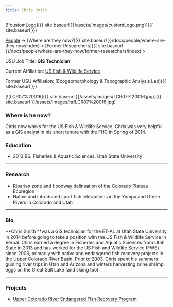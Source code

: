 ```yaml
---
title: Chris Smith
---
```


[![customLogo]({{ site.baseurl }}/assets/images/customLogo.png)]({{ site.baseurl }})

[People]({{site.baseurl}}/people/index) -> [Where are they now?]({{ site.baseurl }}/docs/people/where-are-they now/index) > [Former Researchers]({{ site.baseurl }}/docs/people/where-are-they-now/former-researchers/index) >

USU Job Title: **GIS Technician**

Current Affiliation: [US Fish & Wildlife Service](http://www.fws.gov/vernalfishandwildlife/)

Former USU Affiliation: [Ecogeomorphology & Topographic Analysis Lab]({{ site.baseurl }})



[![LCR07%20016]({{ site.baseurl }}/assets/images/LCR07%20016.jpg)]({{ site.baseurl }}/assets/images/hr/LCR07%20016.jpg)

### Where is he now?

Chris now works for the US Fish & Wildlife Service. Chris was very helpful as a GIS analyst in his short tenure with the FHC in Spring of 2014.

### Education

- 2013 BS. Fisheries & Aquatic Sciences. Utah State University

------

### Research

- Riparian zone and floodway delineation of the Colorado Plateau Ecoregion
- Native and introduced sport fish interactions in the Yampa and Green Rivers in Colorado and Utah

------

### Bio

**Chris Smith **was a GIS technician for the ET-AL at Utah State University in 2014 before going to take a position with the US Fish & Wildlife Service in Vernal. Chris earned a degree in Fisheries and Aquatic Sciences from Utah State in 2013 and has worked for the US Fish and Wildlife Service (FWS) since 2003, primarily with native and endangered fish recovery projects in the Upper Colorado River Basin. Prior to 2003, Chris spent his summers guiding river trips in Utah and Arizona and winters harvesting brine shrimp eggs on the Great Salt Lake (and skiing too).

------

### Projects

- [Upper Colorado River Endangered Fish Recovery Program](http://www.coloradoriverrecovery.org/)